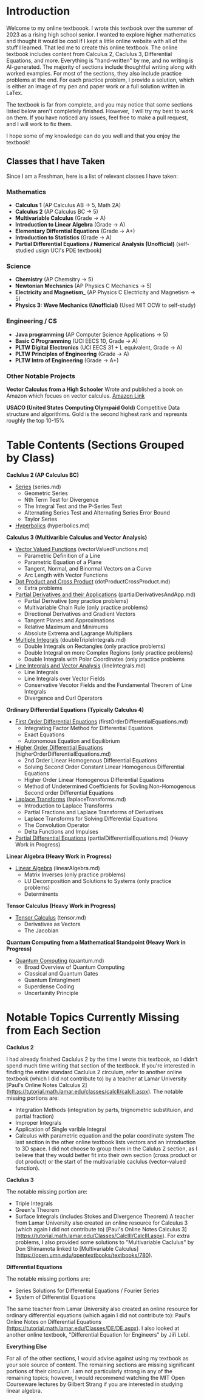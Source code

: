 # Introduction

Welcome to my online textboook. I wrote this textbook over the summer of 2023 as a rising high school senior. I wanted to explore higher mathematics and thought it would be cool if I kept a little online website with all of the stuff I learned. That led me to create this online textbook. The online textbook includes content from Calculus 2, Caclulus 3, Differential Equations, and more. Everything is "hand-written" by me, and no writing is AI-generated. The majority of sections include thoughtful writing along with worked examples. For most of the sections, they also include practice problems at the end. For each practice problem, I provide a solution, which is either an image of my pen and paper work or a full solution written in LaTex.

The textbook is far from complete, and you may notice that some sections listed below aren't completely finished. However,  I will try my best to work on them. If you have noticed any issues, feel free to make a pull request, and I will work to fix them.

I hope some of my knowledge can do you well and that you enjoy the textbook!

## Classes that I have Taken
Since I am a Freshman, here is a list of relevant classes I have taken:

### Mathematics
- __Calculus 1__ (AP Calculus AB -> 5, Math 2A)
- __Calculus 2__ (AP Calculus BC -> 5)
- __Multivariable Calculus__ (Grade -> A)
- __Introduction to Linear Algebra__ (Grade -> A)
- __Elementary Differntial Equations__ (Grade -> A+)
- __Introduction to Statistics__ (Grade -> A)
- __Partial Differential Equations / Numerical Analysis (Unofficial)__ (self-studied usign UCI's PDE textbook)

### Science
- __Chemistry__ (AP Chemsitry -> 5)
- __Newtonian Mechsnics__ (AP Physics C Mechanics -> 5)
- __Electricity and Magnetism___ (AP Physics C Electricity and Magnetism -> 5)
- __Physics 3: Wave Mechanics (Unofficial)__ (Used MIT OCW to self-study) 

### Engineering / CS
- __Java programming__ (AP Computer Science Applications -> 5)
- __Basic C Programming__ (UCI EECS 10, Grade -> A)
- __PLTW Digital Electronics__ (UCI EECS 31 + L equivalent, Grade -> A)
- __PLTW Principles of Engineering__ (Grade -> A)
- __PLTW Intro of Engineering__  (Grade -> A+)

### Other Notable Projects

**Vector Calculus from a High Schooler**
Wrote and published a book on Amazon which focues on vector calculus. [Amazon Link](https://www.amazon.com/Vector-Calculus-High-Schooler-Chad-ebook/dp/B0CNHVM83P)

**USACO (United States Computing Olympaid Gold)**
Competitive Data structure and algorithims. Gold is the second highest rank and represnts roughly the top 10-15%

# Table Contents (Sections Grouped by Class)

**Caclulus 2 (AP Calculus BC)**
- [Series](https://github.com/sackn/diffeq/blob/main/series.md) (series.md)
  - Geometric Series
  - Nth Term Test for Divergence
  - The Integral Test and the P-Series Test
  - Alternating Series Test and Alternating Series Error Bound
  - Taylor Series
- [Hyperbolics](https://github.com/sackn/diffeq/blob/main/hyperbolics.md) (hyperbolics.md)

**Calculus 3 (Multivarible Calculus and Vector Analysis)**
- [Vector Valued Functions](https://github.com/sackn/diffeq/blob/main/vectorValuedFunctions.md) (vectorValuedFunctions.md)
  - Parametric Definition of a Line
  - Parametric Equation of a Plane
  - Tangent, Normal, and Binormal Vectors on a Curve
  - Arc Length with Vector Functions
- [Dot Product and Cross Product](https://github.com/sackn/diffeq/blob/main/dotProductCrossProduct.md) (dotProductCrossProduct.md)
  - Extra problems
- [Partial Derivatives and their Applications](https://github.com/sackn/diffeq/blob/main/partialDerivativesAndApp.md) (partialDerivativesAndApp.md)
  - Partial Derivative (ony practice problems)
  - Multivariable Chain Rule (only practice problems)
  - Directional Derivatives and Gradient Vectors
  - Tangent Planes and Approximations
  - Relative Maximum and Minimums
  - Absolute Extrema and Lagrange Multipliers
- [Multiple Integrals](https://github.com/sackn/diffeq/blob/main/doubleTripleIntegrals.md) (doubleTripleIntegrals.md)
  - Double Integrals on Rectangles (only practice problems)
  - Double Integral on more Complex Regions (only practice problems)
  - Double Integrals with Polar Coordinates (only practice problems
- [Line Integrals and Vector Analysis](https://github.com/sackn/diffeq/blob/main/lineIntegrals.md) (lineIntegrals.md)
  - Line Integrals
  - Line Integrals over Vector Fields
  - Conservative Vecotor Fields and the Fundamental Theorem of Line Integrals
  - Divergence and Curl Operators
 
**Ordinary Differential Equations (Typically Calculus 4)**
- [First Order Differential Equations](https://github.com/sackn/diffeq/blob/main/firstOrderDifferentialEquations.md) (firstOrderDifferentialEquations.md)
  - Integrating Factor Method for Differential Equations
  - Exact Equations
  - Autonomous Equation and Equilibrium
- [Higher Order Differential Equations](https://github.com/sackn/diffeq/blob/main/higherOrderDifferentialEquations.md) (higherOrderDifferentialEquations.md)
  - 2nd Order Linear Homogenous Differential Equations
  - Solving Second Order Constant Linear Homogenous Differential Equations
  - Higher Order Linear Homogenous Differential Equations
  - Method of Undetermined Coefficients for Sovling Non-Homogenous Second order Differential Equations
- [Laplace Transforms](https://github.com/sackn/diffeq/blob/main/laplaceTransforms.md) (laplaceTransforms.md)
  - Introduction to Laplace Transforms
  - Partial Fractions and Laplace Transforms of Derivatives
  - Laplace Transforms for Solving Differential Equations
  - The Convolution Operator
  - Delta Functions and Impulses
- [Partial Differential Equations](https://github.com/sackn/diffeq/blob/main/partialDifferentialEquations.md) (partialDifferentialEquations.md) (Heavy Work in Progress)

**Linear Algebra (Heavy Work in Progress)**
- [Linear Algebra](https://github.com/sackn/diffeq/blob/main/linearAlgebra.md) (linearAlgebra.md)
  - Matrix Inverses (only practice problems)
  - LU Decomposition and Solutions to Systems (only practice problems)
  - Determinents

**Tensor Calculus (Heavy Work in Progress)**
- [Tensor Calculus](https://github.com/sackn/diffeq/blob/main/tensor.md) (tensor.md)
  - Derivatives as Vectors
  - The Jacobian

**Quantum Computing from a Mathematical Standpoint (Heavy Work in Progress)**
- [Quantum Computing](https://github.com/sackn/diffeq/blob/main/quantum.md) (quantum.md)
  - Broad Overview of Quantum Computing
  - Classical and Quantum Gates
  - Quantum Entanglment
  - Superdense Coding
  - Uncertainity Principle

# Notable Topics Currently Missing from Each Section

**Caclulus 2**

I had already finished Caclulus 2 by the time I wrote this textbook, so I didn't spend much time writing that section of the textbook. If you're interested in finding the entire standard Caclulus 2 circulum, refer to another online textbook (which I did not contribute to) by a teacher at Lamar University [Paul's Online Notes Calculus 2] (https://tutorial.math.lamar.edu/classes/calcII/calcII.aspx). The notable missing portions are:
  - Integration Methods (integration by parts, trignometric substituion, and partial fraction)
  - Improper Integrals
  - Application of Single varible Integral
  - Calculus with parametric equation and the polar coordinate system
The last section in the other online textbook lists vectors and an introduction to 3D space. I did not choose to group them in the Calulus 2 section, as I believe that they would better fit into their own section (cross product or dot product) or the start of the multivariable caclulus (vector-valued function).

**Caclulus 3**

The notable missing portion are:
- Triple Integrals 
- Green's Theorem
- Surface Integrals (includes Stokes and Divergence Theorem)
A teacher from Lamar University also created an online resource for Calculus 3 (which again I did not contribute to) [Paul's Online Notes Calculus 3] (https://tutorial.math.lamar.edu/Classes/CalcIII/CalcIII.aspx). For extra problems, I also provided some solutions to "Multivariable Caclulus" by Don Shimamota linked to [Multivariable Calculus] (https://open.umn.edu/opentextbooks/textbooks/780).

**Differential Equations**

The notable missing portions are:
- Series Solutions for Differential Equations / Fourier Series
- System of Differential Equations

The same teacher from Lamar University also created an online resource for ordinary differential equations (which again I did not contribute to): Paul's Online Notes on Differential Equations (https://tutorial.math.lamar.edu/Classes/DE/DE.aspx). I also looked at another online textbook, "Differential Equation for Engineers" by Jiří Lebl.

**Everything Else**

For all of the other sections, I would advise against using my textbook as your sole source of content. The remaining sections are missing significant portions of their circulum. I am not particularly strong in any of the remaining topics; however, I would recommend watching the MIT Open Courseware lectures by Gilbert Strang if you are interested in studying linear algebra.
